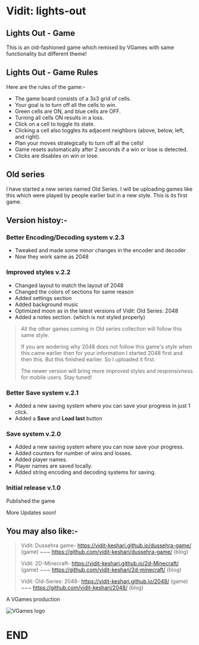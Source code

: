# Vidit: lights-out
## Lights Out - Game
This is an old-fashioned game which remixed by VGames with same functionality but different theme!

## Lights Out - Game Rules
Here are the rules of the game:-
- The game board consists of a 3x3 grid of cells.
- Your goal is to turn off all the cells to win.
- Green cells are ON, and blue cells are OFF.
- Turning all cells ON results in a loss.
- Click on a cell to toggle its state.
- Clicking a cell also toggles its adjacent neighbors (above, below, left, and right).
- Plan your moves strategically to turn off all the cells!
- Game resets automatically after 2 seconds if a win or lose is detected.
- Clicks are disables on win or lose.

## Old series
I have started a new series named Old Series. I will be uploading games like this which were played by people earlier but in a new style.
This is its first game.

## Version histoy:-
### Better Encoding/Decoding system v.2.3
- Tweaked and made some minor changes in the encoder and decoder
- Now they work same as 2048

### Improved styles v.2.2
- Changed layout to match the layout of 2048
- Changed the colors of sections for same reason
- Added settings section
- Added background music
- Optimized moon as in the latest versions of Vidit: Old Series: 2048
- Added a notes section. (which is not styled properly)

> All the other games coming in Old series collection will follow this same style.
>
> If you are wodering why 2048 does not follow this game's style when this came earlier then for your information I started 2048 first and then this. 
> But this finished earlier. So I uploaded it first.
>
> The newer version will bring more improved styles and responsivness for mobile users. Stay tuned!

### Better Save system v.2.1
- Added a new saving system where you can save your progress in just 1 click.
- Added a **Save** and **Load last** button

### Save system v.2.0
- Added a new saving system where you can now save your progress.
- Added counters for number of wins and losses.
- Added player names.
- Player names are saved locally.
- Added string encoding and decoding systems for saving.

### Initial release v.1.0
Published the game

More Updates soon!

## You may also like:-
> Vidit: Dussehra game- https://vidit-keshari.github.io/dussehra-game/ (game) ~~~ https://github.com/vidit-keshari/dussehra-game/ (blog)
>
> Vidit: 2D-Minecraft- https://vidit-keshari.github.io/2d-Minecraft/ (game) ~~~ https://github.com/vidit-keshari/2d-minecraft/ (blog)
>
> Vidit: Old-Series: 2048- https://vidit-keshari.github.io/2048/ (game) ~~~ https://github.com/vidit-keshari/2048/ (blog)

A VGames production

![VGames logo](https://github.com/user-attachments/assets/78de385e-f51f-4c4a-8f83-b54cbcd5990b)

# END
